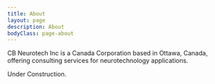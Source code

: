 ```yaml
---
title: About
layout: page
description: About
bodyClass: page-about
---
```


CB Neurotech Inc is a Canada Corporation based in Ottawa, Canada, offering consulting services for neurotechnology 
applications.

Under Construction.

